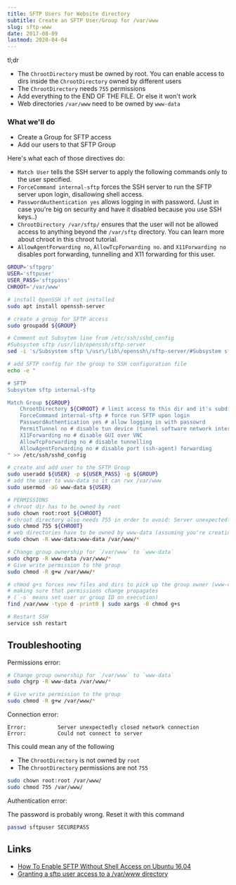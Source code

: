 ```yaml
---
title: SFTP Users for Website directory
subtitle: Create an SFTP User/Group for /var/www
slug: sftp-www
date: 2017-08-09
lastmod: 2020-04-04
---
```


tl;dr

- The `ChrootDirectory` must be owned by root. You can enable access to dirs inside the `ChrootDirectory` owned by different users
- The `ChrootDirectory` needs `755` permissions
- Add everything to the END OF THE FILE. Or else it won't work
- Web directories `/var/www` need to be owned by `www-data`

### What we'll do
- Create a Group for SFTP access
- Add our users to that SFTP Group

Here's what each of those directives do:

- `Match User` tells the SSH server to apply the following commands only to the user specified. 
- `ForceCommand internal-sftp` forces the SSH server to run the SFTP server upon login, disallowing shell access.
- `PasswordAuthentication yes` allows logging in with password. (Just in case you're big on security and have it disabled because you use SSH keys..)
- `ChrootDirectory /var/sftp/` ensures that the user will not be allowed access to anything beyond the `/var/sftp` directory. You can learn more about chroot in this chroot tutorial.
- `AllowAgentForwarding no`, `AllowTcpForwarding no`. and `X11Forwarding no` disables port forwarding, tunnelling and X11 forwarding for this user.


```bash
GROUP='sftpgrp'
USER='sftpuser'
USER_PASS='sftppass'
CHROOT='/var/www'

# install OpenSSH if not installed
sudo apt install openssh-server

# create a group for SFTP access
sudo groupadd ${GROUP}

# Comment out Subsytem line from /etc/ssh/sshd_config
#Subsystem sftp /usr/lib/openssh/sftp-server
sed -i 's/Subsystem sftp \/usr\/lib\/openssh\/sftp-server/#Subsystem sftp \/usr\/lib\/openssh\/sftp-server/' /etc/ssh/sshd_config

# add SFTP config for the group to SSH configuration file
echo -e "

# SFTP
Subsystem sftp internal-sftp

Match Group ${GROUP}
	ChrootDirectory ${CHROOT} # limit access to this dir and it's subdirs (jailed access)
	ForceCommand internal-sftp # force run SFTP upon login
	PasswordAuthentication yes # allow logging in with passowrd
	PermitTunnel no # disable tun device (tunnel software network interface) forwarding
	X11Forwarding no # disable GUI over VNC
	AllowTcpForwarding no # disable tunnelling
	AllowAgentForwarding no # disable port (ssh-agent) forwarding
" >> /etc/ssh/sshd_config

# create and add user to the SFTP Group
sudo useradd ${USER} -p ${USER_PASS} -g ${GROUP}
# add the user to www-data so it can rwx /var/www
sudo usermod -aG www-data ${USER}

# PERMISSIONS
# chroot dir has to be owned by root
sudo chown root:root ${CHROOT}
# chroot directory also needs 755 in order to avoid: Server unexpectedly closed network connection
sudo chmod 755 ${CHROOT}
# web directories have to be owned by www-data (assuming you're creating sftp users for websites)
sudo chown -R www-data:www-data /var/www/*

# Change group ownership for `/var/www` to `www-data`
sudo chgrp -R www-data /var/www/*
# Give write permission to the group
sudo chmod -R g+w /var/www/*

# chmod g+s forces new files and dirs to pick up the group owner (www-data), 
# making sure that permissions change propagates 
# (`-s` means set user or group ID on execution)
find /var/www -type d -print0 | sudo xargs -0 chmod g+s 

# Restart SSH
service ssh restart
```

Troubleshooting
---

Permissions error: 

```bash
# Change group ownership for `/var/www` to `www-data`
sudo chgrp -R www-data /var/www/*

# Give write permission to the group
sudo chmod -R g+w /var/www/*
```

Connection error:

```
Error:        	Server unexpectedly closed network connection
Error:        	Could not connect to server
```
This could mean any of the following

- The `ChrootDirectory` is not owned by `root`
- The `ChrootDirectory` permissions are not `755`

```bash
sudo chown root:root /var/www/
sudo chmod 755 /var/www/
```

Authentication error:

The password is probably wrong. Reset it with this command

```bash
passwd sftpuser SECUREPASS
```

Links
---
- [How To Enable SFTP Without Shell Access on Ubuntu 16.04](https://www.digitalocean.com/community/tutorials/how-to-enable-sftp-without-shell-access-on-ubuntu-16-04)
- [Granting a sftp user access to a /var/www directory](https://askubuntu.com/questions/143700/granting-a-sftp-user-access-to-a-var-www-directory)
